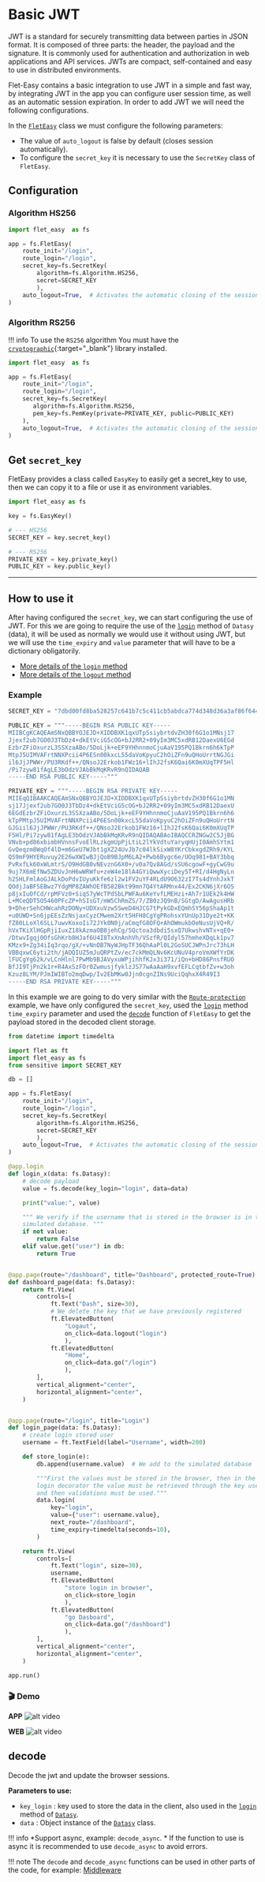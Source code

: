# Basic JWT

JWT is a standard for securely transmitting data between parties in JSON format. It is composed of three parts: the header, the payload and the signature. It is commonly used for authentication and authorization in web applications and API services. JWTs are compact, self-contained and easy to use in distributed environments.

Flet-Easy contains a basic integration to use JWT in a simple and fast way, by integrating JWT in the app you can configure user session time, as well as an automatic session expiration. In order to add JWT we will need the following configurations.

In the [`FletEasy`](/0.2.0/how-to-use/#fleteasy) class we must configure the following parameters:

* The value of `auto_logout` is false by default (closes session automatically).
* To configure the `secret_key` it is necessary to use the `SecretKey` class of `FletEasy`.

## Configuration

### Algorithm HS256

```python title="main.py" hl_lines="6-9"
import flet_easy  as fs

app = fs.FletEasy(
    route_init="/login",
    route_login="/login",
    secret_key=fs.SecretKey(
        algorithm=fs.Algorithm.HS256,
        secret=SECRET_KEY
        ),
    auto_logout=True,  # Activates the automatic closing of the session.
)
```

### Algorithm RS256

!!! info
    To use the `RS256` algorithm You must have the [`cryptographic`](https://github.com/pyca/cryptography){:target="_blank"} library installed.

```python title="main.py" hl_lines="6-9"
import flet_easy  as fs

app = fs.FletEasy(
    route_init="/login",
    route_login="/login",
    secret_key=fs.SecretKey(
       algorithm=fs.Algorithm.RS256,
       pem_key=fs.PemKey(private=PRIVATE_KEY, public=PUBLIC_KEY)
    ),
    auto_logout=True,  # Activates the automatic closing of the session.
)
```

## Get `secret_key`

FletEasy provides a class called `EasyKey` to easily get a secret_key to use, then we can copy it to a file or use it as environment variables.

```python
import flet_easy as fs

key = fs.EasyKey()

# --- HS256
SECRET_KEY = key.secret_key()

# --- RS256
PRIVATE_KEY = key.private_key()
PUBLIC_KEY = key.public_key()
```

---

## How to use it

After having configured the `secret_key`, we can start configuring the use of JWT. For this we are going to require the use of the [`login`](/0.2.0/customized-app/route-protection/) method of `Datasy` (data), it will be used as normally we would use it without using JWT, but we will use the `time_expiry` and `value` parameter that will have to be a dictionary obligatorily.

* [More details of the `login` method](/0.2.0/customized-app/route-protection/#login)
* [More details of the `logout` method](/0.2.0/customized-app/route-protection/#logout)

### Example

```python title="sensitive.py"
SECRET_KEY = "7dbd00fd8ba528257c641b7c5c411cb5abdca774d348d36a3af86f644b132382a3f3f71361fd4e19d2d2dcbcee6f2769af84cbe372a3a5b9db35d3d2707e1d0a"

PUBLIC_KEY = """-----BEGIN RSA PUBLIC KEY-----
MIIBCgKCAQEAmSNxQBBYOJEJD+XIDDBXK1qxUTpSsiybrtdvZH30f6G1o1MNsj17
Jjexf2ub7GO0J3TbDz4+dkEtVciG5cOG+bJ2RR2+09yIm3MC5xdRB12DaexU6EGd
EzbrZFiOxurzL3SSXzaABo/5DoLjk+eEF9YHhnnmoCjuAaV195PQ1Bkrn6h6kTpP
MtpJ5UIMVAFrtNNXPcii4P6ESn00kxcL55daVoKpyuC2hOiZFn9uQHoUrrtNGJGi
il6JjJPWWr/PU3RKdf++/QNsoJ2Erkob1FWz16+lIhJ2fsK6Qai6K0mXUqTPF5Hl
/Pi7zyw81fAgLE3bOdzVJAbBkMqKRvR9nQIDAQAB
-----END RSA PUBLIC KEY-----"""

PRIVATE_KEY = """-----BEGIN RSA PRIVATE KEY-----
MIIEqQIBAAKCAQEAmSNxQBBYOJEJD+XIDDBXK1qxUTpSsiybrtdvZH30f6G1o1MN
sj17Jjexf2ub7GO0J3TbDz4+dkEtVciG5cOG+bJ2RR2+09yIm3MC5xdRB12DaexU
6EGdEzbrZFiOxurzL3SSXzaABo/5DoLjk+eEF9YHhnnmoCjuAaV195PQ1Bkrn6h6
kTpPMtpJ5UIMVAFrtNNXPcii4P6ESn00kxcL55daVoKpyuC2hOiZFn9uQHoUrrtN
GJGiil6JjJPWWr/PU3RKdf++/QNsoJ2Erkob1FWz16+lIhJ2fsK6Qai6K0mXUqTP
F5Hl/Pi7zyw81fAgLE3bOdzVJAbBkMqKRvR9nQIDAQABAoIBAQCCRZNGw2C5JjBG
VNvb+pd86xbimbHVnnsFvoElRLzkgmUpPjLtiL2lYkVdtuYaryqHUjI0AmhSYtm1
GvQeqzm8WqOf4lD+m6GeU7WJbt1gXZ24UvJb7c04lkSixW8YKrCbkxgdZRh9/KYL
QS9mF9HYERuvuy2E26wXWIwBJjQoB9BJpM6LA2+Pwb6Bygc6e/UOq981+BAY3bbq
PvRxfLk60xWLmtrS/O9HdGB0vNEvznG6X0+/v0a7Qv8AGd/sSU6cgowF+gyCwG9u
9uj7X6mEfNw5ZDUvJnH6wWRWfu+zeW4e18lA4GYiQwwXyciDey5T+RI/d4HgNyLn
h2SHLFmlAoGJALkDoPdvIUyuKkfe6zl2w1FV2uYF4RLdU9O632zI7Ts4dYnhJxkT
QOdjJaBFSEBwz7YdgMP8ZAWhOEfB582Bkt99mn7Q4YtARMnx44/Ex2CKN6jXr6OS
p8jxIuOfCd/rpMFVz0+SiqS7yWcTPdSbLPWFAu6KeYvfLMEHzi+Ah7r1UEk2k4HW
L+MCeQDT5O5460PFcZP+hSIsGT/mW5ChRmZS/7/ZB0zJQ9nB/SGtgD/AwAgusHRb
9+DherSehCHWcahRzDONy+UDXxuVzwSSweD4HJCG7tPykGDxEQmhSY56pShaAp1t
+u0UWD+Sn6jpEEsZzNsjaxCyzCMwem2Xrt5HFH8CgYgPRohsxYUnUp31Dye2t+KK
fZ80LLoXl6SLL7uwvKoxoIi72JYk0N0j/aCmqfG8OFQ+AhOWmukbOeNusUjVQ+R/
hVxTKiXlHGpRjiIuxZ18kAzmaOB8jehCg/5Qctoa3dbdi5sxQ7UkwshvNTx+qE0+
/DtwvIgqj0OfsGhKrb8HJaf6U4I8TxXnAnhVh/VSzfR/QIdyl57hmheXDqLk1pv7
KMzx9+Zg34iIq3rqo/gX/+vNnOB7NyWJHpTF36QhAaPl0L2GoSUCJWPnJrc73hLH
VBBqxwC6yti2th/jAOQIUZ5mJuQRPtZv/ec7ckMmQLNv6KcUNuV4proVmXWfYrDK
lFUCgYg62k/vLCnHlnl7PwMb9BJAVyxuWPjihhfKJx3i371/iQn+bHD86PnsfRUO
BfJI9TjPn2k1r+R4AxSzFOr0ZwmusjfyklzJS77wAaAaH9xvfEFLCqtbfZv+w3oh
Kzuz8LYM/PJmIWIBTo2mqDwp/Iv2EbMKw0Jjn0cgnZINs9UciQqhxX4R49I3
-----END RSA PRIVATE KEY-----"""
```

In this example we are going to do very similar with the [`Route-protection`](/0.2.0/customized-app/route-protection/#example) example, we have only configured the `secret_key`, used the [`login`](/0.2.0/customized-app/route-protection/#login) method `time_expiry` parameter and used the [`decode`](/0.2.0/basic-jwt/#decode) function of `FletEasy` to get the payload stored in the decoded client storage.

```python title="main.py"  hl_lines="12-15 22 42 65-70 78"
from datetime import timedelta

import flet as ft
import flet_easy as fs
from sensitive import SECRET_KEY

db = []

app = fs.FletEasy(
    route_init="/login",
    route_login="/login",
    secret_key=fs.SecretKey(
        algorithm=fs.Algorithm.HS256,
        secret=SECRET_KEY
        ),
    auto_logout=True,  # Activates the automatic closing of the session.
)

@app.login
def login_x(data: fs.Datasy):
    # decode payload
    value = fs.decode(key_login="login", data=data)

    print("value:", value)

    """ We verify if the username that is stored in the browser is in the
    simulated database. """
    if not value:
        return False
    elif value.get("user") in db:
        return True


@app.page(route="/dashboard", title="Dashboard", protected_route=True)
def dashboard_page(data: fs.Datasy):
    return ft.View(
        controls=[
            ft.Text("Dash", size=30),
            # We delete the key that we have previously registered
            ft.ElevatedButton(
                "Logaut",
                on_click=data.logout("login")
                ),
            ft.ElevatedButton(
                "Home",
                on_click=data.go("/login")
                ),
        ],
        vertical_alignment="center",
        horizontal_alignment="center",
    )


@app.page(route="/login", title="Login")
def login_page(data: fs.Datasy):
    # create login stored user
    username = ft.TextField(label="Username", width=200)

    def store_login(e):
        db.append(username.value)  # We add to the simulated database

        """First the values must be stored in the browser, then in the
        login decorator the value must be retrieved through the key used
        and then validations must be used."""
        data.login(
            key="login",
            value={"user": username.value},
            next_route="/dashboard",
            time_expiry=timedelta(seconds=10),
        )

    return ft.View(
        controls=[
            ft.Text("login", size=30),
            username,
            ft.ElevatedButton(
                "store login in browser",
                on_click=store_login
                ),
            ft.ElevatedButton(
                "go Dasboard",
                on_click=data.go("/dashboard")
                ),
        ],
        vertical_alignment="center",
        horizontal_alignment="center",
    )

app.run()
```

### 🎬 **Demo**

**APP**
![alt video](assets/gifs/jwt-app.gif "jwt")

**WEB**
![alt video](assets/gifs/jwt-web.gif "jwt")

## decode

Decode the jwt and update the browser sessions.

**Parameters to use:**

* `key_login` : key used to store the data in the client, also used in the [`login`](/0.2.0/customized-app/route-protection/#login) method of [`Datasy`](/0.2.0/how-to-use/#datasy-data).
* `data` : Object instance of the [`Datasy`](/0.2.0/how-to-use/#datasy-data) class.

!!! info
    *Support async, example: `decode_async`.
    * If the function to use is async it is recommended to use `decode_async` to avoid errors.

!!! note
    The `decode` and `decode_async` functions can be used in other parts of the code, for example: [Middleware](/0.2.0/middleware/)
